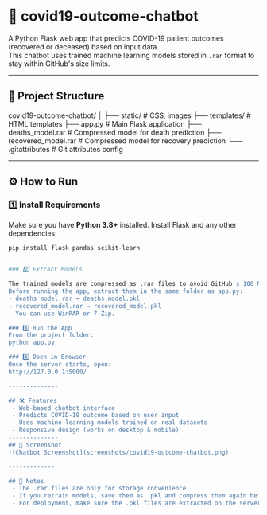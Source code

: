 # 🦠 covid19-outcome-chatbot
A Python Flask web app that predicts COVID-19 patient outcomes (recovered or deceased) based on input data.  
This chatbot uses trained machine learning models stored in `.rar` format to stay within GitHub's size limits.

----------
## 📂 Project Structure
covid19-outcome-chatbot/
│
├── static/ # CSS, images
├── templates/ # HTML templates
├── app.py # Main Flask application
├── deaths_model.rar # Compressed model for death prediction
├── recovered_model.rar # Compressed model for recovery prediction
└── .gitattributes # Git attributes config

----------------
## ⚙️ How to Run
### 1️⃣ Install Requirements
Make sure you have **Python 3.8+** installed.
Install Flask and any other dependencies:
```bash
pip install flask pandas scikit-learn


### 2️⃣ Extract Models

The trained models are compressed as .rar files to avoid GitHub's 100 MB limit.
Before running the app, extract them in the same folder as app.py:
- deaths_model.rar → deaths_model.pkl
- recovered_model.rar → recovered_model.pkl
- You can use WinRAR or 7-Zip.

### 3️⃣ Run the App
From the project folder:
python app.py

### 4️⃣ Open in Browser
Once the server starts, open:
http://127.0.0.1:5000/

--------------

## 🛠 Features
 - Web-based chatbot interface
 - Predicts COVID-19 outcome based on user input
 - Uses machine learning models trained on real datasets
 - Responsive design (works on desktop & mobile)
--------------
## 📸 Screenshot
![Chatbot Screenshot](screenshots/covid19-outcome-chatbot.png)

-------------

## 📌 Notes
 - The .rar files are only for storage convenience.
 - If you retrain models, save them as .pkl and compress them again before pushing to GitHub.
 - For deployment, make sure the .pkl files are extracted on the server.



